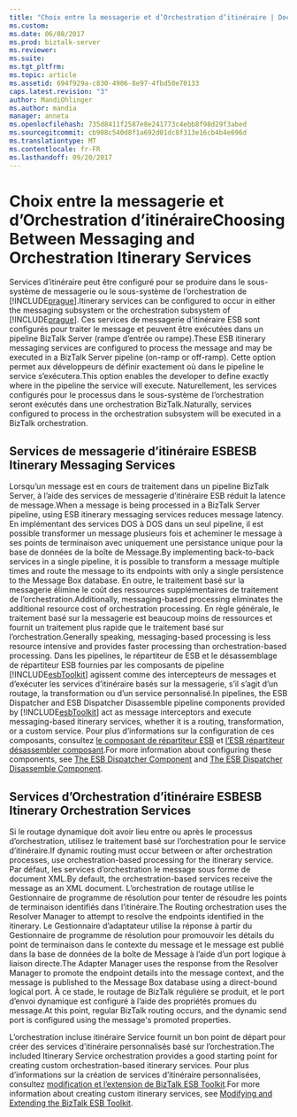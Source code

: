 ```yaml
---
title: "Choix entre la messagerie et d’Orchestration d’itinéraire | Documents Microsoft"
ms.custom: 
ms.date: 06/08/2017
ms.prod: biztalk-server
ms.reviewer: 
ms.suite: 
ms.tgt_pltfrm: 
ms.topic: article
ms.assetid: 694f929a-c830-4906-8e97-4fbd50e70133
caps.latest.revision: "3"
author: MandiOhlinger
ms.author: mandia
manager: anneta
ms.openlocfilehash: 735d8411f2587e8e241773c4ebb8f98d29f3abed
ms.sourcegitcommit: cb908c540d8f1a692d01dc8f313e16cb4b4e696d
ms.translationtype: MT
ms.contentlocale: fr-FR
ms.lasthandoff: 09/20/2017
---
```

# <a name="choosing-between-messaging-and-orchestration-itinerary-services"></a><span data-ttu-id="eda89-102">Choix entre la messagerie et d’Orchestration d’itinéraire</span><span class="sxs-lookup"><span data-stu-id="eda89-102">Choosing Between Messaging and Orchestration Itinerary Services</span></span>
<span data-ttu-id="eda89-103">Services d’itinéraire peut être configuré pour se produire dans le sous-système de messagerie ou le sous-système de l’orchestration de [!INCLUDE[prague](../includes/prague-md.md)].</span><span class="sxs-lookup"><span data-stu-id="eda89-103">Itinerary services can be configured to occur in either the messaging subsystem or the orchestration subsystem of [!INCLUDE[prague](../includes/prague-md.md)].</span></span> <span data-ttu-id="eda89-104">Ces services de messagerie d’itinéraire ESB sont configurés pour traiter le message et peuvent être exécutées dans un pipeline BizTalk Server (rampe d’entrée ou rampe).</span><span class="sxs-lookup"><span data-stu-id="eda89-104">These ESB itinerary messaging services are configured to process the message and may be executed in a BizTalk Server pipeline (on-ramp or off-ramp).</span></span> <span data-ttu-id="eda89-105">Cette option permet aux développeurs de définir exactement où dans le pipeline le service s’exécutera.</span><span class="sxs-lookup"><span data-stu-id="eda89-105">This option enables the developer to define exactly where in the pipeline the service will execute.</span></span> <span data-ttu-id="eda89-106">Naturellement, les services configurés pour le processus dans le sous-système de l’orchestration seront exécutés dans une orchestration BizTalk.</span><span class="sxs-lookup"><span data-stu-id="eda89-106">Naturally, services configured to process in the orchestration subsystem will be executed in a BizTalk orchestration.</span></span>  
  
## <a name="esb-itinerary-messaging-services"></a><span data-ttu-id="eda89-107">Services de messagerie d’itinéraire ESB</span><span class="sxs-lookup"><span data-stu-id="eda89-107">ESB Itinerary Messaging Services</span></span>  
 <span data-ttu-id="eda89-108">Lorsqu’un message est en cours de traitement dans un pipeline BizTalk Server, à l’aide des services de messagerie d’itinéraire ESB réduit la latence de message.</span><span class="sxs-lookup"><span data-stu-id="eda89-108">When a message is being processed in a BizTalk Server pipeline, using ESB itinerary messaging services reduces message latency.</span></span> <span data-ttu-id="eda89-109">En implémentant des services DOS à DOS dans un seul pipeline, il est possible transformer un message plusieurs fois et acheminer le message à ses points de terminaison avec uniquement une persistance unique pour la base de données de la boîte de Message.</span><span class="sxs-lookup"><span data-stu-id="eda89-109">By implementing back-to-back services in a single pipeline, it is possible to transform a message multiple times and route the message to its endpoints with only a single persistence to the Message Box database.</span></span> <span data-ttu-id="eda89-110">En outre, le traitement basé sur la messagerie élimine le coût des ressources supplémentaires de traitement de l’orchestration.</span><span class="sxs-lookup"><span data-stu-id="eda89-110">Additionally, messaging-based processing eliminates the additional resource cost of orchestration processing.</span></span> <span data-ttu-id="eda89-111">En règle générale, le traitement basé sur la messagerie est beaucoup moins de ressources et fournit un traitement plus rapide que le traitement basé sur l’orchestration.</span><span class="sxs-lookup"><span data-stu-id="eda89-111">Generally speaking, messaging-based processing is less resource intensive and provides faster processing than orchestration-based processing.</span></span> <span data-ttu-id="eda89-112">Dans les pipelines, le répartiteur de ESB et le désassemblage de répartiteur ESB fournies par les composants de pipeline [!INCLUDE[esbToolkit](../includes/esbtoolkit-md.md)] agissent comme des intercepteurs de messages et d’exécuter les services d’itinéraire basés sur la messagerie, s’il s’agit d’un routage, la transformation ou d’un service personnalisé.</span><span class="sxs-lookup"><span data-stu-id="eda89-112">In pipelines, the ESB Dispatcher and ESB Dispatcher Disassemble pipeline components provided by [!INCLUDE[esbToolkit](../includes/esbtoolkit-md.md)] act as message interceptors and execute messaging-based itinerary services, whether it is a routing, transformation, or a custom service.</span></span> <span data-ttu-id="eda89-113">Pour plus d’informations sur la configuration de ces composants, consultez [le composant de répartiteur ESB](../esb-toolkit/the-esb-dispatcher-component.md) et [l’ESB répartiteur désassembler composant](../esb-toolkit/the-esb-dispatcher-disassemble-component.md).</span><span class="sxs-lookup"><span data-stu-id="eda89-113">For more information about configuring these components, see [The ESB Dispatcher Component](../esb-toolkit/the-esb-dispatcher-component.md) and [The ESB Dispatcher Disassemble Component](../esb-toolkit/the-esb-dispatcher-disassemble-component.md).</span></span>  
  
## <a name="esb-itinerary-orchestration-services"></a><span data-ttu-id="eda89-114">Services d’Orchestration d’itinéraire ESB</span><span class="sxs-lookup"><span data-stu-id="eda89-114">ESB Itinerary Orchestration Services</span></span>  
 <span data-ttu-id="eda89-115">Si le routage dynamique doit avoir lieu entre ou après le processus d’orchestration, utilisez le traitement basé sur l’orchestration pour le service d’itinéraire.</span><span class="sxs-lookup"><span data-stu-id="eda89-115">If dynamic routing must occur between or after orchestration processes, use orchestration-based processing for the itinerary service.</span></span> <span data-ttu-id="eda89-116">Par défaut, les services d’orchestration le message sous forme de document XML.</span><span class="sxs-lookup"><span data-stu-id="eda89-116">By default, the orchestration-based services receive the message as an XML document.</span></span> <span data-ttu-id="eda89-117">L’orchestration de routage utilise le Gestionnaire de programme de résolution pour tenter de résoudre les points de terminaison identifiés dans l’itinéraire.</span><span class="sxs-lookup"><span data-stu-id="eda89-117">The Routing orchestration uses the Resolver Manager to attempt to resolve the endpoints identified in the itinerary.</span></span> <span data-ttu-id="eda89-118">Le Gestionnaire d’adaptateur utilise la réponse à partir du Gestionnaire de programme de résolution pour promouvoir les détails du point de terminaison dans le contexte du message et le message est publié dans la base de données de la boîte de Message à l’aide d’un port logique à liaison directe.</span><span class="sxs-lookup"><span data-stu-id="eda89-118">The Adapter Manager uses the response from the Resolver Manager to promote the endpoint details into the message context, and the message is published to the Message Box database using a direct-bound logical port.</span></span> <span data-ttu-id="eda89-119">À ce stade, le routage de BizTalk régulière se produit, et le port d’envoi dynamique est configuré à l’aide des propriétés promues du message.</span><span class="sxs-lookup"><span data-stu-id="eda89-119">At this point, regular BizTalk routing occurs, and the dynamic send port is configured using the message's promoted properties.</span></span>  
  
 <span data-ttu-id="eda89-120">L’orchestration incluse itinéraire Service fournit un bon point de départ pour créer des services d’itinéraire personnalisés basé sur l’orchestration.</span><span class="sxs-lookup"><span data-stu-id="eda89-120">The included Itinerary Service orchestration provides a good starting point for creating custom orchestration-based itinerary services.</span></span> <span data-ttu-id="eda89-121">Pour plus d’informations sur la création de services d’itinéraire personnalisées, consultez [modification et l’extension de BizTalk ESB Toolkit](../esb-toolkit/modifying-and-extending-the-biztalk-esb-toolkit.md).</span><span class="sxs-lookup"><span data-stu-id="eda89-121">For more information about creating custom itinerary services, see [Modifying and Extending the BizTalk ESB Toolkit](../esb-toolkit/modifying-and-extending-the-biztalk-esb-toolkit.md).</span></span>
